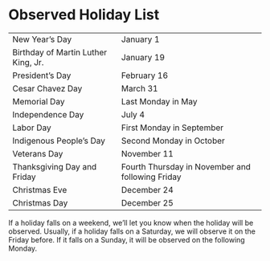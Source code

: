# Observed Holiday List

<table>
  <tr>
    <td>New Year’s Day</td>
    <td>January 1</td>
  </tr>
  <tr>
    <td>Birthday of Martin Luther King, Jr. </td>
    <td>January 19</td>
  </tr>
  <tr>
    <td>President’s Day</td>
    <td>February 16</td>
  </tr>
  <tr>
    <td>Cesar Chavez Day</td>
    <td>March 31</td>
  </tr>
  <tr>
    <td>Memorial Day</td>
    <td>Last Monday in May</td>
  </tr>
  <tr>
    <td>Independence Day</td>
    <td>July 4</td>
  </tr>
  <tr>
    <td>Labor Day</td>
    <td>First Monday in September</td>
  </tr>
  <tr>
    <td>Indigenous People’s Day</td>
    <td>Second Monday in October</td>
  </tr>
  <tr>
    <td>Veterans Day</td>
    <td>November 11</td>
  </tr>
  <tr>
    <td>Thanksgiving Day and Friday</td>
    <td>Fourth Thursday in November and following Friday</td>
  </tr>
  <tr>
    <td>Christmas Eve</td>
    <td>December 24</td>
  </tr>
  <tr>
    <td>Christmas Day</td>
    <td>December 25</td>
  </tr>
</table>


If a holiday falls on a weekend, we’ll let you know when the holiday will be observed. Usually, if a holiday falls on a Saturday, we will observe it on the Friday before. If it falls on a Sunday, it will be observed on the following Monday.
